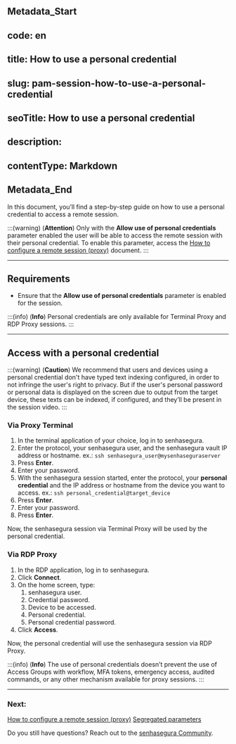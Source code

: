 ## Metadata_Start 
## code: en
## title: How to use a personal credential 
## slug: pam-session-how-to-use-a-personal-credential 
## seoTitle: How to use a personal credential 
## description:  
## contentType: Markdown 
## Metadata_End
In this document, you’ll find a step-by-step guide on how to use a personal credential to access a remote session.

:::(warning) (**Attention**)
Only with the **Allow use of personal credentials** parameter enabled the user will  be able to access the remote session with their personal credential. To enable this parameter, access the [How to configure a remote session (proxy)](/v3-32/docs/pam-session-configure-remote-session-proxy) document.
:::

---
## Requirements

* Ensure that the **Allow use of personal credentials** parameter is enabled for the session.

:::(info) (**Info**)
Personal credentials are only available for Terminal Proxy and RDP Proxy sessions.
:::

---
## Access with a personal credential
:::(warning) (**Caution**)
We recommend that users and devices using a personal credential don't have typed text indexing configured, in order to not infringe the user's right to privacy. But if the user's personal password or personal data is displayed on the screen due to output from the target device, these texts can be indexed, if configured, and they’ll be present in the session video.
:::

### Via Proxy Terminal

1. In the terminal application of your choice, log in to senhasegura.
2. Enter the protocol, your senhasegura user, and the senhasegura vault IP address or hostname. ex.: `ssh senhasegura_user@mysenhaseguraserver`
3. Press **Enter**.
4. Enter your password.
5. With the senhasegura session started, enter the protocol, your **personal credential** and the IP address or hostname from the device you want to access. ex.: `ssh personal_credential@target_device`
6. Press **Enter**.
7. Enter your password.
8. Press **Enter**.

Now, the senhasegura session via Terminal Proxy will be used by the personal credential.

### Via RDP Proxy

1. In the RDP application, log in to senhasegura.
2. Click **Connect**.
3. On the home screen, type:
    1. senhasegura user.
    2. Credential password.
    3. Device to be accessed.
    4. Personal credential.
    5. Personal credential password.
4. Click **Access**.

Now, the personal credential will use the senhasegura session via RDP Proxy.

:::(info) (**Info**)
The use of personal credentials doesn’t prevent the use of Access Groups with workflow, MFA tokens, emergency access, audited commands, or any other mechanism available for proxy sessions.
:::

---
### Next:
[How to configure a remote session (proxy)](/v3-32/docs/pam-session-configure-remote-session-proxy)
[Segregated parameters](/v3-32/docs/pam-session-segregated-parameters)

Do you still have questions? Reach out to the [senhasegura Community](https://community.senhasegura.io/).
